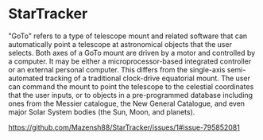 # StarTracker

"GoTo" refers to a type of telescope mount and related software that can automatically point a telescope at astronomical objects that the user selects.
Both axes of a GoTo mount are driven by a motor and controlled by a computer. 
It may be either a microprocessor-based integrated controller or an external personal computer.
This differs from the single-axis semi-automated tracking of a traditional clock-drive equatorial mount.
The user can command the mount to point the telescope to the celestial coordinates that the user inputs, 
or to objects in a pre-programmed database including ones from the Messier catalogue,
the New General Catalogue, and even major Solar System bodies (the Sun, Moon, and planets).

https://github.com/Mazensh88/StarTracker/issues/1#issue-795852081


